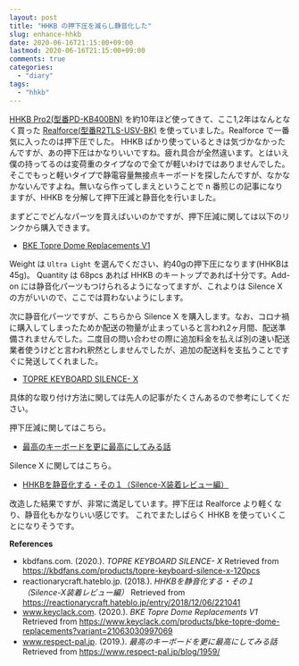 ```yaml
---
layout: post
title: "HHKB の押下圧を減らし静音化した"
slug: enhance-hhkb
date: 2020-06-16T21:15:00+09:00
lastmod: 2020-06-16T21:15:00+09:00
comments: true
categories:
  - "diary"
tags:
  - "hhkb"
---
```


[HHKB Pro2(型番PD-KB400BN)](https://www.pfu.fujitsu.com/hhkeyboard/hhkbpro2/spec.html) を約10年ほど使ってきて、ここ1,2年はなんとなく買った [Realforce(型番R2TLS-USV-BK)](https://www.realforce.co.jp/products/R2TLS-US-BK/USV.html) を使っていました。Realforce で一番気に入ったのは押下圧でした。
HHKB ばかり使っているときは気づかなかったんですが、あの押下圧はかなりいいですね。疲れ具合が全然違います。とはいえ僕の持ってるのは変荷重のタイプなので全てが軽いわけではありませんでした。
そこでもっと軽いタイプで静電容量無接点キーボードを探したんですが、なかなかないんですよね。無いなら作ってしまえということで n 番煎じの記事になりますが、HHKB を分解して押下圧減と静音化を行いました。

まずどこでどんなパーツを買えばいいのかですが、押下圧減に関しては以下のリンクから購入できます。

- [BKE Topre Dome Replacements V1](https://www.keyclack.com/products/bke-topre-dome-replacements?variant=21063030997069)

Weight は `Ultra Light` を選んでください、約40gの押下圧になります(HHKBは45g)。
Quantity は 68pcs あれば HHKB のキートップであれば十分です。Add-on には静音化パーツもつけられるようになってますが、これよりは Silence X の方がいいので、ここでは買わないようにします。

次に静音化パーツですが、こちらから Silence X を購入します。なお、コロナ禍に購入してしまったためか配送の物量が止まっていると言われ2ヶ月間、配送準備されませんでした。二度目の問い合わせの際に追加料金を払えば別の速い配送業者使うけどと言われ釈然としませんでしたが、追加の配送料を支払うことですぐに発送してくれました。

- [TOPRE KEYBOARD SILENCE- X ](https://kbdfans.com/products/topre-keyboard-silence-x-120pcs)

具体的な取り付け方法に関しては先人の記事がたくさんあるので参考にしてください。

押下圧減に関してはこちら。

- [最高のキーボードを更に最高にしてみる話](https://www.respect-pal.jp/blog/1959/)

Silence X に関してはこちら。

- [HHKBを静音化する・その１（Silence-X装着レビュー編）](https://reactionarycraft.hateblo.jp/entry/2018/12/06/221041)

改造した結果ですが、非常に満足しています。押下圧は Realforce より軽くなり、静音化もかなりいい感じです。
これでまたしばらく HHKB を使っていくことになりそうです。

**References**

- kbdfans.com. (2020.). *TOPRE KEYBOARD SILENCE- X* Retrieved from https://kbdfans.com/products/topre-keyboard-silence-x-120pcs
- reactionarycraft.hateblo.jp. (2018.). *HHKBを静音化する・その１（Silence-X装着レビュー編）* Retrieved from https://reactionarycraft.hateblo.jp/entry/2018/12/06/221041
- www.keyclack.com. (2020.). *BKE Topre Dome Replacements V1* Retrieved from https://www.keyclack.com/products/bke-topre-dome-replacements?variant=21063030997069
- www.respect-pal.jp. (2019.). *最高のキーボードを更に最高にしてみる話* Retrieved from https://www.respect-pal.jp/blog/1959/
